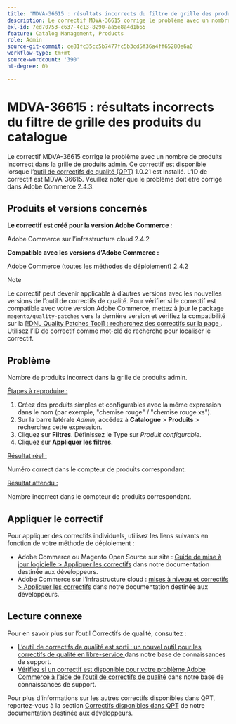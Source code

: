 ```yaml
---
title: 'MDVA-36615 : résultats incorrects du filtre de grille des produits du catalogue'
description: Le correctif MDVA-36615 corrige le problème avec un nombre de produits incorrect dans la grille de produits admin. Ce correctif est disponible lorsque l’[outil de correctifs de qualité (QPT)](/help/announcements/adobe-commerce-announcements/magento-quality-patches-released-new-tool-to-self-serve-quality-patches.md) 1.0.21 est installé. L’ID de correctif est MDVA-36615. Veuillez noter que le problème doit être corrigé dans Adobe Commerce 2.4.3.
exl-id: 7ed70753-c637-4c13-8290-aa5e8a4d1b65
feature: Catalog Management, Products
role: Admin
source-git-commit: ce81fc35cc5b7477fc5b3cd5f36a4ff65280e6a0
workflow-type: tm+mt
source-wordcount: '390'
ht-degree: 0%

---
```


# MDVA-36615 : résultats incorrects du filtre de grille des produits du catalogue

Le correctif MDVA-36615 corrige le problème avec un nombre de produits incorrect dans la grille de produits admin. Ce correctif est disponible lorsque l’[outil de correctifs de qualité (QPT)](/help/announcements/adobe-commerce-announcements/magento-quality-patches-released-new-tool-to-self-serve-quality-patches.md) 1.0.21 est installé. L’ID de correctif est MDVA-36615. Veuillez noter que le problème doit être corrigé dans Adobe Commerce 2.4.3.

## Produits et versions concernés

**Le correctif est créé pour la version Adobe Commerce :**

Adobe Commerce sur l’infrastructure cloud 2.4.2

**Compatible avec les versions d’Adobe Commerce :**

Adobe Commerce (toutes les méthodes de déploiement) 2.4.2

>[!NOTE]
>
>Le correctif peut devenir applicable à d’autres versions avec les nouvelles versions de l’outil de correctifs de qualité. Pour vérifier si le correctif est compatible avec votre version Adobe Commerce, mettez à jour le package `magento/quality-patches` vers la dernière version et vérifiez la compatibilité sur la [[!DNL Quality Patches Tool] : recherchez des correctifs sur la page ](https://devdocs.magento.com/quality-patches/tool.html#patch-grid). Utilisez l’ID de correctif comme mot-clé de recherche pour localiser le correctif.

## Problème

Nombre de produits incorrect dans la grille de produits admin.

<u>Étapes à reproduire :</u>

1. Créez des produits simples et configurables avec la même expression dans le nom (par exemple, &quot;chemise rouge&quot; / &quot;chemise rouge xs&quot;).
1. Sur la barre latérale *Admin*, accédez à **Catalogue** > **Produits** > recherchez cette expression.
1. Cliquez sur **Filtres**. Définissez le Type sur *Produit configurable*.
1. Cliquez sur **Appliquer les filtres**.

<u>Résultat réel :</u>

Numéro correct dans le compteur de produits correspondant.

<u>Résultat attendu :</u>

Nombre incorrect dans le compteur de produits correspondant.

## Appliquer le correctif

Pour appliquer des correctifs individuels, utilisez les liens suivants en fonction de votre méthode de déploiement :

* Adobe Commerce ou Magento Open Source sur site : [Guide de mise à jour logicielle > Appliquer les correctifs](https://devdocs.magento.com/guides/v2.4/comp-mgr/patching/mqp.html) dans notre documentation destinée aux développeurs.
* Adobe Commerce sur l’infrastructure cloud : [mises à niveau et correctifs > Appliquer les correctifs](https://devdocs.magento.com/cloud/project/project-patch.html) dans notre documentation destinée aux développeurs.

## Lecture connexe

Pour en savoir plus sur l’outil Correctifs de qualité, consultez :

* [ L’outil de correctifs de qualité est sorti : un nouvel outil pour les correctifs de qualité en libre-service ](/help/announcements/adobe-commerce-announcements/magento-quality-patches-released-new-tool-to-self-serve-quality-patches.md) dans notre base de connaissances de support.
* [Vérifiez si un correctif est disponible pour votre problème Adobe Commerce à l’aide de l’outil de correctifs de qualité](/help/support-tools/patches-available-in-qpt-tool/check-patch-for-magento-issue-with-magento-quality-patches.md) dans notre base de connaissances de support.

Pour plus d’informations sur les autres correctifs disponibles dans QPT, reportez-vous à la section [Correctifs disponibles dans QPT](https://devdocs.magento.com/quality-patches/tool.html#patch-grid) de notre documentation destinée aux développeurs.

